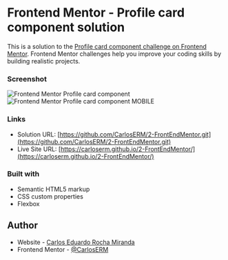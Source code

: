 # Frontend Mentor - Profile card component solution

This is a solution to the [Profile card component challenge on Frontend Mentor](https://www.frontendmentor.io/challenges/profile-card-component-cfArpWshJ). Frontend Mentor challenges help you improve your coding skills by building realistic projects. 

### Screenshot

![Frontend Mentor Profile card component](https://user-images.githubusercontent.com/74724103/115027097-a926a880-9e99-11eb-9fb5-bacf24e2b32f.png)
![Frontend Mentor Profile card component MOBILE](https://user-images.githubusercontent.com/74724103/115027126-b2177a00-9e99-11eb-9185-6551ee8d9f45.png)



### Links

- Solution URL: [https://github.com/CarlosERM/2-FrontEndMentor.git](https://github.com/CarlosERM/2-FrontEndMentor.git)
- Live Site URL: [https://carloserm.github.io/2-FrontEndMentor/](https://carloserm.github.io/2-FrontEndMentor/)


### Built with

- Semantic HTML5 markup
- CSS custom properties
- Flexbox

## Author

- Website - [Carlos Eduardo Rocha Miranda](https://www.your-site.com)
- Frontend Mentor - [@CarlosERM](https://www.frontendmentor.io/profile/CarlosERM)



